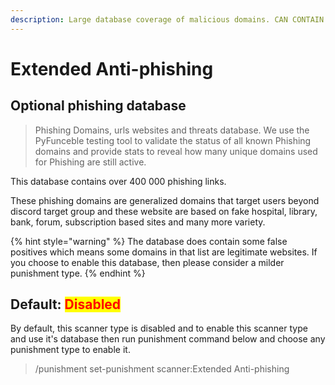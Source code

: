 ```yaml
---
description: Large database coverage of malicious domains. CAN CONTAIN FALSE POSITIVES!
---
```


# Extended Anti-phishing

## Optional phishing database

> Phishing Domains, urls websites and threats database. We use the PyFunceble testing tool to validate the status of all known Phishing domains and provide stats to reveal how many unique domains used for Phishing are still active.

This database contains over 400 000 phishing links.

These phishing domains are generalized domains that target users beyond discord target group and these website are based on fake hospital, library, bank, forum, subscription based sites and many more variety.&#x20;

{% hint style="warning" %}
The database does contain some false positives which means some domains in that list are legitimate websites. If you choose to enable this database, then please consider a milder punishment type.
{% endhint %}

## Default: <mark style="color:red;">Disabled</mark>

By default, this scanner type is disabled and to enable this scanner type and use it's database then run punishment command below and choose any punishment type to enable it.

> /punishment set-punishment scanner:Extended Anti-phishing
